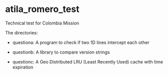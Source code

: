 # atila_romero_test
Technical test for Colombia Mission

The directories:

- questiona:
  A program to check if two 1D lines intercept each other
  
- questionb:
  A library to compare version strings
  
- questionc:
  A Geo Distributed LRU (Least Recently Used) cache with time expiration

